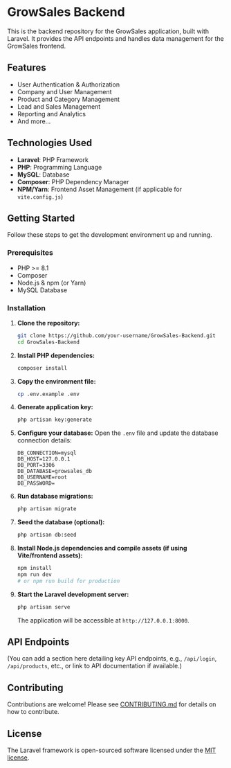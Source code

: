 # GrowSales Backend

This is the backend repository for the GrowSales application, built with Laravel. It provides the API endpoints and handles data management for the GrowSales frontend.

## Features

- User Authentication & Authorization
- Company and User Management
- Product and Category Management
- Lead and Sales Management
- Reporting and Analytics
- And more...

## Technologies Used

- **Laravel**: PHP Framework
- **PHP**: Programming Language
- **MySQL**: Database
- **Composer**: PHP Dependency Manager
- **NPM/Yarn**: Frontend Asset Management (if applicable for `vite.config.js`)

## Getting Started

Follow these steps to get the development environment up and running.

### Prerequisites

- PHP >= 8.1
- Composer
- Node.js & npm (or Yarn)
- MySQL Database

### Installation

1.  **Clone the repository:**
    ```bash
    git clone https://github.com/your-username/GrowSales-Backend.git
    cd GrowSales-Backend
    ```

2.  **Install PHP dependencies:**
    ```bash
    composer install
    ```

3.  **Copy the environment file:**
    ```bash
    cp .env.example .env
    ```

4.  **Generate application key:**
    ```bash
    php artisan key:generate
    ```

5.  **Configure your database:**
    Open the `.env` file and update the database connection details:
    ```
    DB_CONNECTION=mysql
    DB_HOST=127.0.0.1
    DB_PORT=3306
    DB_DATABASE=growsales_db
    DB_USERNAME=root
    DB_PASSWORD=
    ```

6.  **Run database migrations:**
    ```bash
    php artisan migrate
    ```

7.  **Seed the database (optional):**
    ```bash
    php artisan db:seed
    ```

8.  **Install Node.js dependencies and compile assets (if using Vite/frontend assets):**
    ```bash
    npm install
    npm run dev
    # or npm run build for production
    ```

9.  **Start the Laravel development server:**
    ```bash
    php artisan serve
    ```

    The application will be accessible at `http://127.0.0.1:8000`.

## API Endpoints

(You can add a section here detailing key API endpoints, e.g., `/api/login`, `/api/products`, etc., or link to API documentation if available.)

## Contributing

Contributions are welcome! Please see [CONTRIBUTING.md](CONTRIBUTING.md) for details on how to contribute.

## License

The Laravel framework is open-sourced software licensed under the [MIT license](https://opensource.org/licenses/MIT).